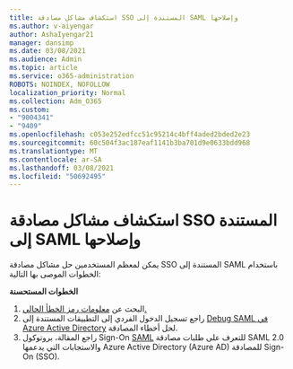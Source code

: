 ```yaml
---
title: استكشاف مشاكل مصادقة SSO المستندة إلى SAML وإصلاحها
ms.author: v-aiyengar
author: AshaIyengar21
manager: dansimp
ms.date: 03/08/2021
ms.audience: Admin
ms.topic: article
ms.service: o365-administration
ROBOTS: NOINDEX, NOFOLLOW
localization_priority: Normal
ms.collection: Adm_O365
ms.custom:
- "9004341"
- "9409"
ms.openlocfilehash: c053e252edfcc51c95214c4bff4aded2bded2e23
ms.sourcegitcommit: 60c504f3ac187eaf1141b3ba701d9e0633bdd968
ms.translationtype: MT
ms.contentlocale: ar-SA
ms.lasthandoff: 03/08/2021
ms.locfileid: "50692495"
---
```

# <a name="troubleshoot-saml-based-sso-authentication-issues"></a>استكشاف مشاكل مصادقة SSO المستندة إلى SAML وإصلاحها

يمكن لمعظم المستخدمين حل مشاكل مصادقة SSO المستندة إلى SAML باستخدام الخطوات الموصى بها التالية:

**الخطوات المستحسنة**
1. البحث عن [معلومات رمز الخطأ الحالي.](https://docs.microsoft.com/azure/active-directory/develop/reference-aadsts-error-codes#lookup-current-error-code-information)
1. راجع تسجيل الدخول الفردي إلى التطبيقات المستندة إلى [Debug SAML في Azure Active Directory](https://docs.microsoft.com/azure/active-directory/manage-apps/debug-saml-sso-issues) لحل أخطاء المصادقة.
1. راجع المقالة، بروتوكول Sign-On [SAML](https://docs.microsoft.com/azure/active-directory/develop/single-sign-on-saml-protocol) للتعرف على طلبات مصادقة SAML 2.0 والاستجابات التي يدعمها Azure Active Directory (Azure AD) للمصادقة Sign-On (SSO).


